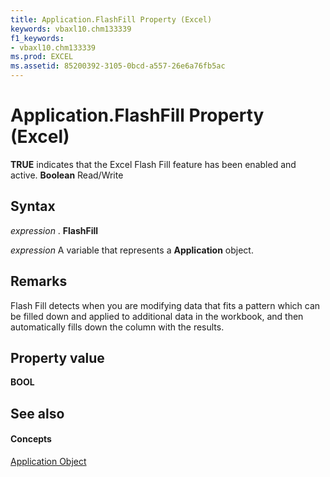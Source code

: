```yaml
---
title: Application.FlashFill Property (Excel)
keywords: vbaxl10.chm133339
f1_keywords:
- vbaxl10.chm133339
ms.prod: EXCEL
ms.assetid: 85200392-3105-0bcd-a557-26e6a76fb5ac
---
```



# Application.FlashFill Property (Excel)

 **TRUE** indicates that the Excel Flash Fill feature has been enabled and active. **Boolean** Read/Write


## Syntax

 _expression_ . **FlashFill**

 _expression_ A variable that represents a **Application** object.


## Remarks

Flash Fill detects when you are modifying data that fits a pattern which can be filled down and applied to additional data in the workbook, and then automatically fills down the column with the results.


## Property value

 **BOOL**


## See also


#### Concepts


[Application Object](application-object-excel.md)

